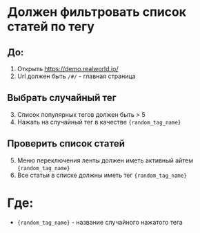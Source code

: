 # Должен фильтровать список статей по тегу

## До:

1. Открыть https://demo.realworld.io/
2. Url должен быть `/#/` - главная страница

## Выбрать случайный тег

3. Список популярных тегов должен быть > 5
4. Нажать на случайный тег в качестве `{random_tag_name}`

## Проверить список статей 

5. Меню переключения ленты должен иметь активный айтем `{random_tag_name}`
6. Все статьи в списке должны иметь тег `{random_tag_name}`

# Где:
* `{random_tag_name}` - название случайного нажатого тега 

